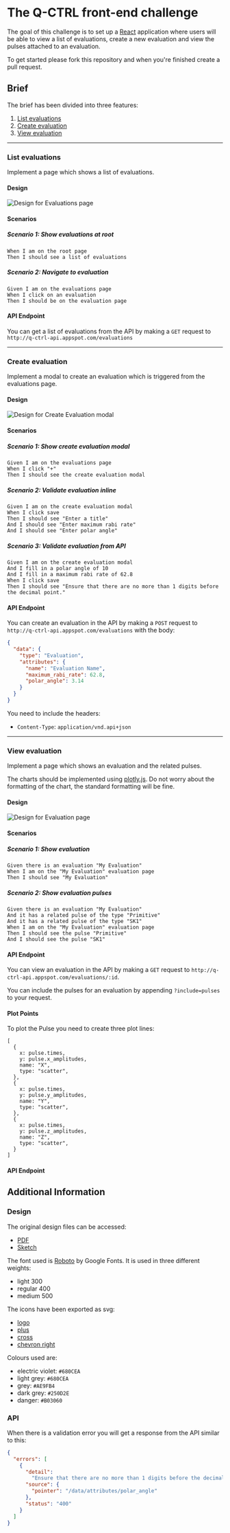 # The Q-CTRL front-end challenge

The goal of this challenge is to set up a [React](https://reactjs.org/)
application where users will be able to view a list of evaluations, create a new
evaluation and view the pulses attached to an evaluation.

To get started please fork this repository and when you're finished create a
pull request.

## Brief

The brief has been divided into three features:

1.  [List evaluations](#list-evaluations)
2.  [Create evaluation](#create-evaluation)
3.  [View evaluation](#view-evaluation)

---

### List evaluations

Implement a page which shows a list of evaluations.

#### Design

![Design for Evaluations page](doc/files/list_evaluations.png 'Evaluations Page Design')

#### Scenarios

##### Scenario 1: Show evaluations at root

    When I am on the root page
    Then I should see a list of evaluations

##### Scenario 2: Navigate to evaluation

    Given I am on the evaluations page
    When I click on an evaluation
    Then I should be on the evaluation page

#### API Endpoint

You can get a list of evaluations from the API by making a `GET` request to
`http://q-ctrl-api.appspot.com/evaluations`

---

### Create evaluation

Implement a modal to create an evaluation which is triggered from the
evaluations page.

#### Design

![Design for Create Evaluation modal](doc/files/create_evaluation.png 'Create Evaluation Modal Design')

#### Scenarios

##### Scenario 1: Show create evaluation modal

    Given I am on the evaluations page
    When I click "+"
    Then I should see the create evaluation modal

##### Scenario 2: Validate evaluation inline

    Given I am on the create evaluation modal
    When I click save
    Then I should see "Enter a title"
    And I should see "Enter maximum rabi rate"
    And I should see "Enter polar angle"

##### Scenario 3: Validate evaluation from API

    Given I am on the create evaluation modal
    And I fill in a polar angle of 10
    And I fill in a maximum rabi rate of 62.8
    When I click save
    Then I should see "Ensure that there are no more than 1 digits before the decimal point."

#### API Endpoint

You can create an evaluation in the API by making a `POST` request to
`http://q-ctrl-api.appspot.com/evaluations` with the body:

```json
{
  "data": {
    "type": "Evaluation",
    "attributes": {
      "name": "Evaluation Name",
      "maximum_rabi_rate": 62.8,
      "polar_angle": 3.14
    }
  }
}
```

You need to include the headers:

* `Content-Type`: `application/vnd.api+json`

---

### View evaluation

Implement a page which shows an evaluation and the related pulses.

The charts should be implemented using [plotly.js](https://plot.ly/javascript/).
Do not worry about the formatting of the chart, the standard formatting will be fine.

#### Design

![Design for Evaluation page](doc/files/view_evaluation.png 'Evaluation Page Design')

#### Scenarios

##### Scenario 1: Show evaluation

    Given there is an evaluation "My Evaluation"
    When I am on the "My Evaluation" evaluation page
    Then I should see "My Evaluation"

##### Scenario 2: Show evaluation pulses

    Given there is an evaluation "My Evaluation"
    And it has a related pulse of the type "Primitive"
    And it has a related pulse of the type "SK1"
    When I am on the "My Evaluation" evaluation page
    Then I should see the pulse "Primitive"
    And I should see the pulse "SK1"

#### API Endpoint

You can view an evaluation in the API by making a `GET` request to
`http://q-ctrl-api.appspot.com/evaluations/:id`.

You can include the pulses for an evaluation by appending `?include=pulses` to
your request.

#### Plot Points

To plot the Pulse you need to create three plot lines:

```
[
  {
    x: pulse.times,
    y: pulse.x_amplitudes,
    name: "X",
    type: "scatter",
  },
  {
    x: pulse.times,
    y: pulse.y_amplitudes,
    name: "Y",
    type: "scatter",
  },
  {
    x: pulse.times,
    y: pulse.z_amplitudes,
    name: "Z",
    type: "scatter",
  }
]
```

#### API Endpoint

## Additional Information

### Design

The original design files can be accessed:

* [PDF](doc/files/design.pdf)
* [Sketch](doc/files/design.sketch)

The font used is [Roboto](https://fonts.google.com/specimen/Roboto) by Google
Fonts. It is used in three different weights:

* light 300
* regular 400
* medium 500

The icons have been exported as svg:

* [logo](doc/files/logo.svg)
* [plus](doc/files/plus.svg)
* [cross](doc/files/cross.svg)
* [chevron right](doc/files/chevron_right.svg)

Colours used are:

* electric violet: `#680CEA`
* light grey: `#680CEA`
* grey: `#AE9FB4`
* dark grey: `#250D2E`
* danger: `#B03060`

### API

When there is a validation error you will get a response from the API similar to
this:

```json
{
  "errors": [
    {
      "detail":
        "Ensure that there are no more than 1 digits before the decimal point.",
      "source": {
        "pointer": "/data/attributes/polar_angle"
      },
      "status": "400"
    }
  ]
}
```
